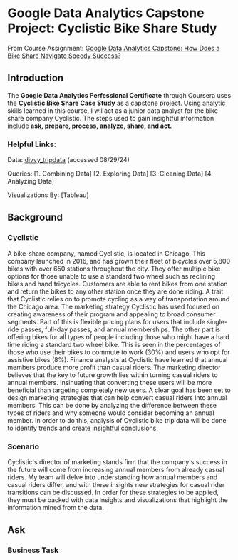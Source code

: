 # Google Data Analytics Capstone Project: Cyclistic Bike Share Study
From Course Assignment: [Google Data Analytics Capstone: How Does a Bike Share Navigate Speedy Success?](https://www.coursera.org/learn/google-data-analytics-capstone/supplement/7PGIT/case-study-1-how-does-a-bike-share-navigate-speedy-success)
## Introduction
The **Google Data Analytics Perfessional Certificate** through Coursera uses the **Cyclistic Bike Share Case Study** as a capstone project. Using analytic skills learned in this course, I wil act as a junior data analyst for the bike share company Cyclistic. The steps used to gain insightful information include **ask, prepare, process, analyze, share, and act.**
### Helpful Links:
Data: [divvy_tripdata](https://divvy-tripdata.s3.amazonaws.com/index.html) (accessed 08/29/24)

Queries:
[1. Combining Data]
[2. Exploring Data]
[3. Cleaning Data]
[4. Analyzing Data]

Visualizations By: [Tableau]
## Background
### Cyclistic
A bike-share company, named Cyclistic, is located in Chicago. This company launched in 2016, and has grown their fleet of bicycles over 5,800 bikes with over 650 stations throughout the city. They offer multiple bike options for those unable to use a standard two wheel such as reclining bikes and hand tricycles. Customers are able to rent bikes from one station and return the bikes to any other station once they are done riding. A trait that Cyclistic relies on to promote cycling as a way of transportation around the Chicago area.
The marketing strategy Cyclistic has used focused on creating awareness of their program and appealing to broad consumer segments. Part of this is flexible pricing plans for users that include single-ride passes, full-day passes, and annual memberships. The other part is offering bikes for all types of people including those who might have a hard time riding a standard two wheel bike. This is seen in the percentages of those who use their bikes to commute to work (30%) and users who opt for assistive bikes (8%).
Finance analysts at Cyclistic have learned that annual members produce more profit than casual riders. The marketing director believes that the key to future growth lies within turning casual riders to annual members. Insinuating that converting these users will be more beneficial than targeting completely new users.
A clear goal has been set to design marketing strategies that can help convert casual riders into annual members. This can be done by analyzing the difference between these types of riders and why someone would consider becoming an annual member. In order to do this, analysis of Cyclistic bike trip data will be done to identify trends and create insightful conclusions.
### Scenario
Cyclistic's director of marketing stands firm that the company's success in the future will come from increasing annual members from already casual riders. My team will delve into understanding how annual members and casual riders differ, and with these insights new strategies for casual rider transitions can be discussed. In order for these strategies to be applied, they must be backed with data insights and visualizations that highlight the information mined from the data.

## Ask
### Business Task
